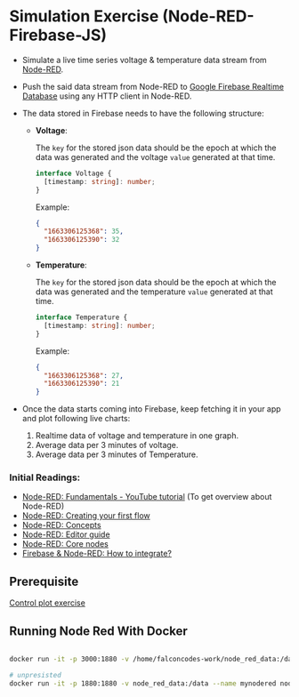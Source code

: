 # Simulation Exercise (Node-RED-Firebase-JS)

- Simulate a live time series voltage & temperature data stream from [Node-RED](https://nodered.org).
- Push the said data stream from Node-RED to [Google Firebase Realtime Database](https://firebase.google.com/docs/database) using any HTTP client in Node-RED.
- The data stored in Firebase needs to have the following structure:

  - **Voltage**:

    The `key` for the stored json data should be the epoch at which the data was generated and the voltage
    `value` generated at that time.

    ```ts
    interface Voltage {
      [timestamp: string]: number;
    }
    ```

    Example:

    ```json
    {
      "1663306125368": 35,
      "1663306125390": 32
    }
    ```

  - **Temperature**:

    The `key` for the stored json data should be the epoch at which the data was generated and the temperature
    `value` generated at that time.

    ```ts
    interface Temperature {
      [timestamp: string]: number;
    }
    ```

    Example:

    ```json
    {
      "1663306125368": 27,
      "1663306125390": 21
    }
    ```

- Once the data starts coming into Firebase, keep fetching it in your app and plot following live charts:
  1. Realtime data of voltage and temperature in one graph.
  2. Average data per 3 minutes of voltage.
  3. Average data per 3 minutes of Temperature.

### Initial Readings:

- [Node-RED: Fundamentals - YouTube tutorial](https://www.youtube.com/watch?v=3AR432bguOY) (To get overview about Node-RED)
- [Node-RED: Creating your first flow](https://nodered.org/docs/tutorials/first-flow)
- [Node-RED: Concepts](https://nodered.org/docs/user-guide/concepts)
- [Node-RED: Editor guide](https://nodered.org/docs/user-guide/editor)
- [Node-RED: Core nodes](https://nodered.org/docs/user-guide/nodes)
- [Firebase & Node-RED: How to integrate?](https://mkt-sampath97.medium.com/connect-iot-system-with-firebase-realtime-database-891114b1b9e5)

## Prerequisite

[Control plot exercise](https://github.com/noovosoft/javascript-exercises)

## Running Node Red With Docker

```bash

docker run -it -p 3000:1880 -v /home/falconcodes-work/node_red_data:/data --name nodered_container nodered/node-red

# unpresisted
docker run -it -p 1880:1880 -v node_red_data:/data --name mynodered nodered/node-red

```
